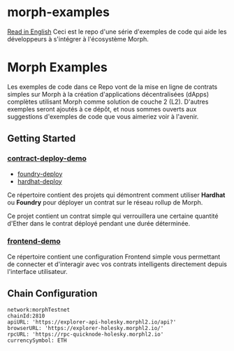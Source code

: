 # morph-examples
[Read in English](README.md)
Ceci est le repo d'une série d'exemples de code qui aide les développeurs à s'intégrer à l'écosystème Morph.

<!-- 
[![Twitter Follow]()](https://twitter.com/Morphl2)
[![Discord](https://img.shields.io/discord/984015101017346058?color=%235865F2&label=Discord&logo=discord&logoColor=%23fff)](https://discord.gg/)
-->

# Morph Examples

Les exemples de code dans ce Repo vont de la mise en ligne de contrats simples sur Morph à la création d'applications décentralisées (dApps) complètes utilisant Morph comme solution de couche 2 (L2).
D'autres exemples seront ajoutés à ce dépôt, et nous sommes ouverts aux suggestions d'exemples de code que vous aimeriez voir à l'avenir.

## Getting Started

### [contract-deploy-demo](https://github.com/morph-l2/morph-examples/tree/main/contract-deployment-demos)
* [foundry-deploy](https://github.com/varun-doshi/morph-examples/tree/main/contract-deployment-demos/foundry-demo)
* [hardhat-deploy](https://github.com/varun-doshi/morph-examples/tree/main/contract-deployment-demos/hardhat-demo)

Ce répertoire contient des projets qui démontrent comment utiliser **Hardhat** ou **Foundry** pour déployer un contrat sur le réseau rollup de Morph.

Ce projet contient un contrat simple qui verrouillera une certaine quantité d'Ether dans le contrat déployé pendant une durée déterminée.


### [frontend-demo](https://github.com/varun-doshi/morph-examples/tree/main/frontend_examples/nextjs_wagmi_template)
Ce répertoire contient une configuration Frontend simple vous permettant de connecter et d'interagir avec vos contrats intelligents directement depuis l'interface utilisateur.
<!--

## Miscellaneous

### [create2-demo](https://github.com/morphl2/morph-examples/tree/main/contract-deploy-demo)

This project demonstrates how to use the `create2` opcode and tests it across various networks.

### [gas-estimation-demo](https://github.com/morphl2/morph-examples/tree/main/contract-deploy-demo)

This project demonstrates how to use estimate gas on Morph

-->

## Chain Configuration

```
network:morphTestnet
chainId:2810
apiURL: 'https://explorer-api-holesky.morphl2.io/api?'
browserURL: 'https://explorer-holesky.morphl2.io/'
rpcURL: 'https://rpc-quicknode-holesky.morphl2.io'
currencySymbol: ETH
```

